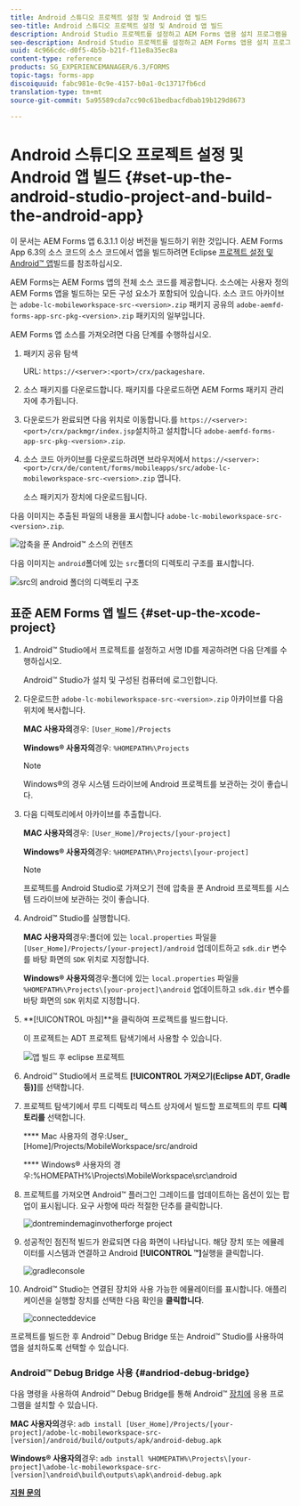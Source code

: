 ```yaml
---
title: Android 스튜디오 프로젝트 설정 및 Android 앱 빌드
seo-title: Android 스튜디오 프로젝트 설정 및 Android 앱 빌드
description: Android Studio 프로젝트를 설정하고 AEM Forms 앱용 설치 프로그램을 빌드하는 절차
seo-description: Android Studio 프로젝트를 설정하고 AEM Forms 앱용 설치 프로그램을 빌드하는 절차
uuid: 4c966cdc-d0f5-4b5b-b21f-f11e8a35ec8a
content-type: reference
products: SG_EXPERIENCEMANAGER/6.3/FORMS
topic-tags: forms-app
discoiquuid: fabc981e-0c9e-4157-b0a1-0c13717fb6cd
translation-type: tm+mt
source-git-commit: 5a95589cda7cc90c61bedbacfdbab19b129d8673

---
```



# Android 스튜디오 프로젝트 설정 및 Android 앱 빌드 {#set-up-the-android-studio-project-and-build-the-android-app}

이 문서는 AEM Forms 앱 6.3.1.1 이상 버전을 빌드하기 위한 것입니다. AEM Forms App 6.3의 소스 코드의 소스 코드에서 앱을 빌드하려면 Eclipse [프로젝트 설정 및 Android™ 앱](/help/forms/using/setup-eclipse-project-build-installer.md)빌드를 참조하십시오.

AEM Forms는 AEM Forms 앱의 전체 소스 코드를 제공합니다. 소스에는 사용자 정의 AEM Forms 앱을 빌드하는 모든 구성 요소가 포함되어 있습니다. 소스 코드 아카이브는 `adobe-lc-mobileworkspace-src-<version>.zip` 패키지 공유의 `adobe-aemfd-forms-app-src-pkg-<version>.zip` 패키지의 일부입니다.

AEM Forms 앱 소스를 가져오려면 다음 단계를 수행하십시오.

1. 패키지 공유 탐색

   URL: `https://<server>:<port>/crx/packageshare`.

1. 소스 패키지를 다운로드합니다. 패키지를 다운로드하면 AEM Forms 패키지 관리자에 추가됩니다.
1. 다운로드가 완료되면 다음 위치로 이동합니다.를 `https://<server>:<port>/crx/packmgr/index.jsp`설치하고 설치합니다 `adobe-aemfd-forms-app-src-pkg-<version>.zip`.

1. 소스 코드 아카이브를 다운로드하려면 브라우저에서 `https://<server>:<port>/crx/de/content/forms/mobileapps/src/adobe-lc-mobileworkspace-src-<version>.zip` 엽니다.

   소스 패키지가 장치에 다운로드됩니다.

다음 이미지는 추출된 파일의 내용을 표시합니다 `adobe-lc-mobileworkspace-src-<version>.zip`.

![압축을 푼 Android™ 소스의 컨텐츠](assets/mws-content-1.png)

다음 이미지는 `android`폴더에 있는 `src`폴더의 디렉토리 구조를 표시합니다.

![src의 android 폴더의 디렉토리 구조](assets/android-folder.png)

## 표준 AEM Forms 앱 빌드 {#set-up-the-xcode-project}

1. Android™ Studio에서 프로젝트를 설정하고 서명 ID를 제공하려면 다음 단계를 수행하십시오.

   Android™ Studio가 설치 및 구성된 컴퓨터에 로그인합니다.

1. 다운로드한 `adobe-lc-mobileworkspace-src-<version>.zip` 아카이브를 다음 위치에 복사합니다.

   **MAC 사용자의**&#x200B;경우: `[User_Home]/Projects`

   **Windows® 사용자의**&#x200B;경우: `%HOMEPATH%\Projects`

   >[!NOTE]
   >
   >Windows®의 경우 시스템 드라이브에 Android 프로젝트를 보관하는 것이 좋습니다.

1. 다음 디렉토리에서 아카이브를 추출합니다.

   **MAC 사용자의**&#x200B;경우: `[User_Home]/Projects/[your-project]`

   **Windows® 사용자의**&#x200B;경우: `%HOMEPATH%\Projects\[your-project]`

   >[!NOTE]
   >
   >프로젝트를 Android Studio로 가져오기 전에 압축을 푼 Android 프로젝트를 시스템 드라이브에 보관하는 것이 좋습니다.

1. Android™ Studio를 실행합니다.

   **MAC 사용자의**&#x200B;경우:폴더에 있는 `local.properties` 파일을 `[User_Home]/Projects/[your-project]/android` 업데이트하고 `sdk.dir` 변수를 바탕 화면의 `SDK` 위치로 지정합니다.

   **Windows® 사용자의**&#x200B;경우:폴더에 있는 `local.properties` 파일을 `%HOMEPATH%\Projects\[your-project]\android` 업데이트하고 `sdk.dir` 변수를 바탕 화면의 `SDK` 위치로 지정합니다.

1. **[!UICONTROL 마침]**을 클릭하여 프로젝트를 빌드합니다.

   이 프로젝트는 ADT 프로젝트 탐색기에서 사용할 수 있습니다.

   ![앱 빌드 후 eclipse 프로젝트](assets/eclipsebuildmws.png)

1. Android™ Studio에서 프로젝트 **[!UICONTROL 가져오기(Eclipse ADT, Gradle 등)]**&#x200B;를 선택합니다.
1. 프로젝트 탐색기에서 루트 디렉토리 텍스트 상자에서 빌드할 프로젝트의 루트 **디렉토리를** 선택합니다.

   **** Mac 사용자의 경우:User_ [Home]/Projects/MobileWorkspace/src/android

   **** Windows® 사용자의 경우:%HOMEPATH%\Projects\MobileWorkspace\src\android

1. 프로젝트를 가져오면 Android™ 플러그인 그레이드를 업데이트하는 옵션이 있는 팝업이 표시됩니다. 요구 사항에 따라 적절한 단추를 클릭합니다.

   ![dontremindemaginvotherforge project](assets/dontremindmeagainforthisproject.png)

1. 성공적인 점진적 빌드가 완료되면 다음 화면이 나타납니다. 해당 장치 또는 에뮬레이터를 시스템과 연결하고 Android **[!UICONTROL ™]**&#x200B;실행을 클릭합니다.

   ![gradleconsole](assets/gradleconsole.png)

1. Android™ Studio는 연결된 장치와 사용 가능한 에뮬레이터를 표시합니다. 애플리케이션을 실행할 장치를 선택한 다음 확인을 **클릭합니다**.

   ![connecteddevice](assets/connecteddevice.png)

프로젝트를 빌드한 후 Android™ Debug Bridge 또는 Android™ Studio를 사용하여 앱을 설치하도록 선택할 수 있습니다.

### Android™ Debug Bridge 사용 {#andriod-debug-bridge}

다음 명령을 사용하여 Android™ Debug Bridge를 통해 Android™ [장치에](https://developer.android.com/tools/help/adb.html) 응용 프로그램을 설치할 수 있습니다.

**MAC 사용자의**&#x200B;경우: `adb install [User_Home]/Projects/[your-project]/adobe-lc-mobileworkspace-src-[version]/android/build/outputs/apk/android-debug.apk`

**Windows® 사용자의**&#x200B;경우: `adb install %HOMEPATH%\Projects\[your-project]\adobe-lc-mobileworkspace-src-[version]\android\build\outputs\apk\android-debug.apk`

**[지원 문의](https://www.adobe.com/account/sign-in.supportportal.html)**
